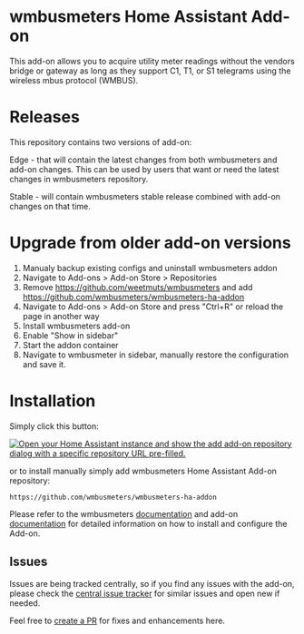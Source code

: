 # wmbusmeters Home Assistant Add-on
This add-on allows you to acquire utility meter readings without the vendors bridge or gateway as long as they support C1, T1, or S1 telegrams using the wireless mbus protocol (WMBUS).

# Releases
This repository contains two versions of add-on:

Edge - that will contain the latest changes from both wmbusmeters and add-on changes. This can be used by users that want or need the latest changes in wmbusmeters repository.

Stable - will contain wmbusmeters stable release combined with add-on changes on that time. 

# Upgrade from older add-on versions

1. Manualy backup existing configs and uninstall wmbusmeters addon
1. Navigate to Add-ons > Add-on Store > Repositories
1. Remove https://github.com/weetmuts/wmbusmeters and add https://github.com/wmbusmeters/wmbusmeters-ha-addon
1. Navigate to Add-ons > Add-on Store and press "Ctrl+R" or reload the page in another way
1. Install wmbusmeters add-on
1. Enable "Show in sidebar"
1. Start the addon container
1. Navigate to wmbusmeter in sidebar, manually restore the configuration and save it.

# Installation
Simply click this button:

[![Open your Home Assistant instance and show the add add-on repository dialog with a specific repository URL pre-filled.](https://my.home-assistant.io/badges/supervisor_add_addon_repository.svg)](https://my.home-assistant.io/redirect/supervisor_add_addon_repository/?repository_url=https%3A%2F%2Fgithub.com%2Fwmbusmeters%2Fwmbusmeters-ha-addon)

or to install manually simply add wmbusmeters Home Assistant Add-on repository:

```
https://github.com/wmbusmeters/wmbusmeters-ha-addon
```
Please refer to the wmbusmeters [documentation](https://github.com/wmbusmeters/wmbusmeters/blob/master/README.md) and add-on [documentation](https://github.com/wmbusmeters/wmbusmeters-ha-addon/blob/main/wmbusmeters-ha-addon-edge/DOCS.md) for detailed information on how to install and configure the Add-on.

## Issues
Issues are being tracked centrally, so if you find any issues with the add-on, please check the [central issue tracker](https://github.com/wmbusmeters/wmbusmeters/issues) for similar issues and open new if needed. 

Feel free to [create a PR](CONTRIBUTING.md) for fixes and enhancements here.
